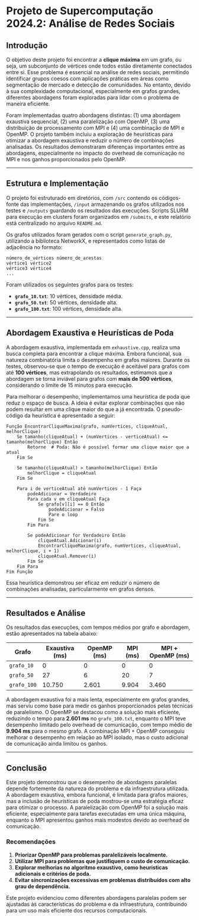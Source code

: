 # Projeto de Supercomputação 2024.2: Análise de Redes Sociais

## Introdução

O objetivo deste projeto foi encontrar a **clique máxima** em um grafo, ou seja, um subconjunto de vértices onde todos estão diretamente conectados entre si. Esse problema é essencial na análise de redes sociais, permitindo identificar grupos coesos com aplicações práticas em áreas como segmentação de mercado e detecção de comunidades. No entanto, devido à sua complexidade computacional, especialmente em grafos grandes, diferentes abordagens foram exploradas para lidar com o problema de maneira eficiente.

Foram implementadas quatro abordagens distintas: (1) uma abordagem exaustiva sequencial, (2) uma paralelização com OpenMP, (3) uma distribuição de processamento com MPI e (4) uma combinação de MPI e OpenMP. O projeto também incluiu a exploração de heurísticas para otimizar a abordagem exaustiva e reduzir o número de combinações analisadas. Os resultados demonstraram diferenças importantes entre as abordagens, especialmente no impacto do overhead de comunicação no MPI e nos ganhos proporcionados pelo OpenMP.

---

## Estrutura e Implementação

O projeto foi estruturado em diretórios, com `/src` contendo os códigos-fonte das implementações, `/input` armazenando os grafos utilizados nos testes e `/outputs` guardando os resultados das execuções. Scripts SLURM para execução em clusters foram organizados em `/submits`, e este relatório está centralizado no arquivo `README.md`.

Os grafos utilizados foram gerados com o script `generate_graph.py`, utilizando a biblioteca NetworkX, e representados como listas de adjacência no formato:

```plaintext
número_de_vértices número_de_arestas
vértice1 vértice2
vértice3 vértice4
...
```

Foram utilizados os seguintes grafos para os testes:
- **`grafo_10.txt`**: 10 vértices, densidade média.
- **`grafo_50.txt`**: 50 vértices, densidade alta.
- **`grafo_100.txt`**: 100 vértices, densidade alta.

---

## Abordagem Exaustiva e Heurísticas de Poda

A abordagem exaustiva, implementada em `exhaustive.cpp`, realiza uma busca completa para encontrar a clique máxima. Embora funcional, sua natureza combinatória limita o desempenho em grafos maiores. Durante os testes, observou-se que o tempo de execução é aceitável para grafos com até **100 vértices**, mas extrapolando os resultados, estimamos que a abordagem se torna inviável para grafos com **mais de 500 vértices**, considerando o limite de 15 minutos para execução.

Para melhorar o desempenho, implementamos uma heurística de poda que reduz o espaço de busca. A ideia é evitar explorar combinações que não podem resultar em uma clique maior do que a já encontrada. O pseudo-código da heurística é apresentado a seguir:

```plaintext
Função EncontrarCliqueMaxima(grafo, numVertices, cliqueAtual, melhorClique)
    Se tamanho(cliqueAtual) + (numVertices - verticeAtual) <= tamanho(melhorClique) Então
        Retorne  # Poda: Não é possível formar uma clique maior que a atual
    Fim Se

    Se tamanho(cliqueAtual) > tamanho(melhorClique) Então
        melhorClique = cliqueAtual
    Fim Se

    Para i de verticeAtual até numVertices - 1 Faça
        podeAdicionar = Verdadeiro
        Para cada v em cliqueAtual Faça
            Se grafo[v][i] == 0 Então
                podeAdicionar = Falso
                Pare o loop
            Fim Se
        Fim Para

        Se podeAdicionar for Verdadeiro Então
            cliqueAtual.Adicionar(i)
            EncontrarCliqueMaxima(grafo, numVertices, cliqueAtual, melhorClique, i + 1)
            cliqueAtual.Remover(i)
        Fim Se
    Fim Para
Fim Função
```

Essa heurística demonstrou ser eficaz em reduzir o número de combinações analisadas, particularmente em grafos densos.

---

## Resultados e Análise

Os resultados das execuções, com tempos médios por grafo e abordagem, estão apresentados na tabela abaixo:

| Grafo       | Exaustiva (ms) | OpenMP (ms) | MPI (ms) | MPI + OpenMP (ms) |
|-------------|----------------|-------------|----------|-------------------|
| `grafo_10`  | 0              | 0           | 0        | 0                 |
| `grafo_50`  | 27             | 6           | 20       | 7                 |
| `grafo_100` | 10.750         | 2.601       | 9.904    | 3.460             |

A abordagem exaustiva foi a mais lenta, especialmente em grafos grandes, mas serviu como base para medir os ganhos proporcionados pelas técnicas de paralelismo. O OpenMP se destacou como a solução mais eficiente, reduzindo o tempo para **2.601 ms** no `grafo_100.txt`, enquanto o MPI teve desempenho limitado pelo overhead de comunicação, com tempo médio de **9.904 ms** para o mesmo grafo. A combinação MPI + OpenMP conseguiu melhorar o desempenho em relação ao MPI isolado, mas o custo adicional de comunicação ainda limitou os ganhos.

---

## Conclusão

Este projeto demonstrou que o desempenho de abordagens paralelas depende fortemente da natureza do problema e da infraestrutura utilizada. A abordagem exaustiva, embora funcional, é limitada para grafos maiores, mas a inclusão de heurísticas de poda mostrou-se uma estratégia eficaz para otimizar o processo. A paralelização com OpenMP foi a solução mais eficiente, especialmente para tarefas executadas em uma única máquina, enquanto o MPI apresentou ganhos mais modestos devido ao overhead de comunicação.

### Recomendações

1. **Priorizar OpenMP para problemas paralelizáveis localmente.**
2. **Utilizar MPI para problemas que justifiquem o custo de comunicação.**
3. **Explorar melhorias no algoritmo exaustivo, como heurísticas adicionais e critérios de poda.**
4. **Evitar sincronizações excessivas em problemas distribuídos com alto grau de dependência.**

Este projeto evidenciou como diferentes abordagens paralelas podem ser ajustadas às características do problema e da infraestrutura, contribuindo para um uso mais eficiente dos recursos computacionais.
